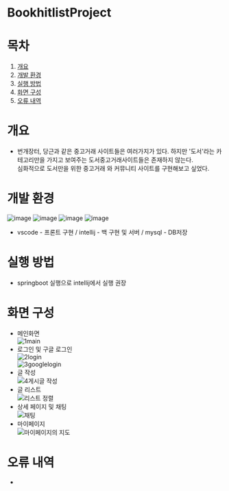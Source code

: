 # BookhitlistProject

# 목차
1. [개요](#개요)<br>
2. [개발 환경](#개발-환경) <br>
3. [실행 방법](#실행-방법) <br>
4. [화면 구성](#화면-구성) <br>
5. [오류 내역](#오류-내역) <br>

# 개요
+ 번개장터, 당근과 같은 중고거래 사이트들은 여러가지가 있다. 하지만 '도서'라는 카테고리만을 가지고 보여주는 도서중고거래사이트들은 존재하지 않는다.<br>
심화적으로 도서만을 위한 중고거래 와 커뮤니티 사이트를 구현해보고 싶었다.
# 개발 환경
![image](https://github.com/leem5514/bookhitlistProject/assets/116091798/9b976c06-7e05-46b3-a5ad-b1db44b27897) ![image](https://github.com/leem5514/bookhitlistProject/assets/116091798/8f40bb68-3414-4cdb-b27f-8a498cebc0bb)
 ![image](https://github.com/leem5514/bookhitlistProject/assets/116091798/d648a52c-597c-4217-8d18-fd8f08dc6a5a) ![image](https://github.com/leem5514/bookhitlistProject/assets/116091798/a4a7c1af-4f37-46f7-96bb-4d728b6f4ee8) 

+ vscode - 프론트 구현 / intellij -  백 구현 및 서버 / mysql - DB저장
# 실행 방법
+ springboot 실행으로 intellij에서 실행 권장
# 화면 구성
+ 메인화면<br>![1main](https://github.com/leem5514/bookhitlistProject/assets/116091798/116186b7-9d8c-4b0e-948e-d3edf0b4429b)
+ 로그인 및 구글 로그인<br>![2login](https://github.com/leem5514/bookhitlistProject/assets/116091798/4306ac71-f611-4608-b9c2-9e12252715b7) <br>
![3googlelogin](https://github.com/leem5514/bookhitlistProject/assets/116091798/db19fc5e-fcc9-46aa-99a2-632aab295734)
+ 글 작성<br>![4게시글 작성](https://github.com/leem5514/bookhitlistProject/assets/116091798/624995d9-1453-42ee-bb4f-bb2c77c9eedb)
+ 글 리스트<br> ![리스트 정렬](https://github.com/leem5514/bookhitlistProject/assets/116091798/a2525823-7b9b-49af-9207-fcc1797c658c)
+ 상세 페이지 및 채팅<br> ![채팅](https://github.com/leem5514/bookhitlistProject/assets/116091798/58abf8c7-c8d5-4c6b-9df4-bce2e9f6c13d)
+ 마이페이지<br> ![마이페이지의 지도](https://github.com/leem5514/bookhitlistProject/assets/116091798/323c6510-1be5-466c-bba5-cd67b910ab35)

# 오류 내역
+ 

